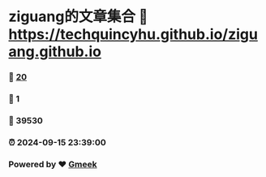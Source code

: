 # ziguang的文章集合 :link: https://techquincyhu.github.io/ziguang.github.io 
### :page_facing_up: [20](https://techquincyhu.github.io/ziguang.github.io/tag.html) 
### :speech_balloon: 1 
### :hibiscus: 39530 
### :alarm_clock: 2024-09-15 23:39:00 
### Powered by :heart: [Gmeek](https://github.com/Meekdai/Gmeek)
